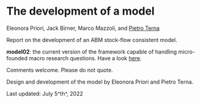 # The development of a model

Eleonora Priori, Jack Birner, Marco Mazzoli, and [Pietro Terna](mailto:pietro.terna@unito.it)

Report on the development of an ABM stock-flow consistent model.

**model02**: the current version of the framework capable of handling micro-founded macro research questions. Have a look [here](https://nbviewer.org/github/terna/ejmmp/blob/main/model02/model02rpt.ipynb).

Comments welcome. Please do not quote.

Design and development of the model by Eleonora Priori and Pietro Terna.

Last updated: July 5^th^, 2022